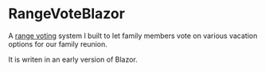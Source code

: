 # RangeVoteBlazor

A [range voting](https://en.wikipedia.org/wiki/Score_voting) system I built to let family members vote on various vacation options for our family reunion.

It is writen in an early version of Blazor.
